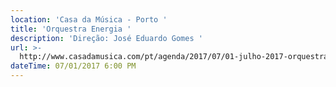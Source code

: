 ```yaml
---
location: 'Casa da Música - Porto '
title: 'Orquestra Energia '
description: 'Direção: José Eduardo Gomes '
url: >-
  http://www.casadamusica.com/pt/agenda/2017/07/01-julho-2017-orquestra-energia-fundacao-edp/?lang=pt#tab=0
dateTime: 07/01/2017 6:00 PM
---
```


